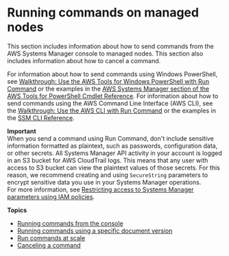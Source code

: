 # Running commands on managed nodes<a name="running-commands"></a>

This section includes information about how to send commands from the AWS Systems Manager console to managed nodes\. This section also includes information about how to cancel a command\.

For information about how to send commands using Windows PowerShell, see [Walkthrough: Use the AWS Tools for Windows PowerShell with Run Command](walkthrough-powershell.md) or the examples in the [AWS Systems Manager section of the AWS Tools for PowerShell Cmdlet Reference](https://docs.aws.amazon.com/powershell/latest/reference/items/AWS_Systems_Manager_cmdlets.html)\. For information about how to send commands using the AWS Command Line Interface \(AWS CLI\), see the [Walkthrough: Use the AWS CLI with Run Command](walkthrough-cli.md) or the examples in the [SSM CLI Reference](https://docs.aws.amazon.com/cli/latest/reference/ssm/)\.

**Important**  
When you send a command using Run Command, don't include sensitive information formatted as plaintext, such as passwords, configuration data, or other secrets\. All Systems Manager API activity in your account is logged in an S3 bucket for AWS CloudTrail logs\. This means that any user with access to S3 bucket can view the plaintext values of those secrets\. For this reason, we recommend creating and using `SecureString` parameters to encrypt sensitive data you use in your Systems Manager operations\.  
For more information, see [Restricting access to Systems Manager parameters using IAM policies](sysman-paramstore-access.md)\.

**Topics**
+ [Running commands from the console](running-commands-console.md)
+ [Running commands using a specific document version](run-command-version.md)
+ [Run commands at scale](send-commands-multiple.md)
+ [Canceling a command](cancel-run-command.md)